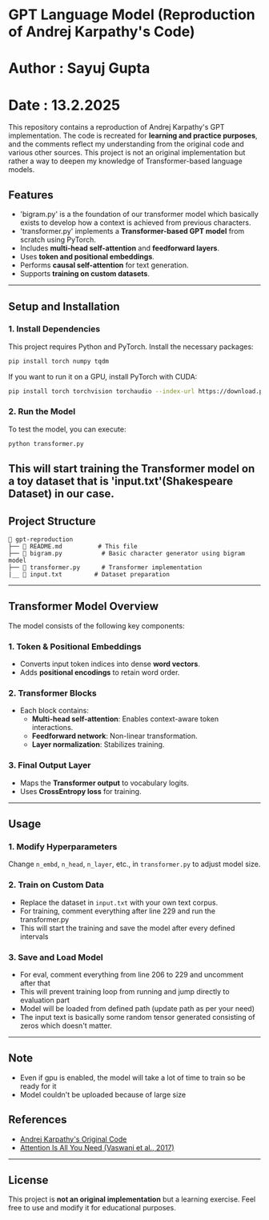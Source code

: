 # GPT Language Model (Reproduction of Andrej Karpathy's Code)
# Author : Sayuj Gupta
# Date : 13.2.2025

This repository contains a reproduction of Andrej Karpathy's GPT implementation. The code is recreated for **learning and practice purposes**, and the comments reflect my understanding from the original code and various other sources. This project is not an original implementation but rather a way to deepen my knowledge of Transformer-based language models.

## Features
- 'bigram.py' is a the foundation of our transformer model which basically exists to develop how a context is achieved from previous characters.
- 'transformer.py' implements a **Transformer-based GPT model** from scratch using PyTorch.
- Includes **multi-head self-attention** and **feedforward layers**.
- Uses **token and positional embeddings**.
- Performs **causal self-attention** for text generation.
- Supports **training on custom datasets**.

---

## Setup and Installation
### **1. Install Dependencies**
This project requires Python and PyTorch. Install the necessary packages:
```sh
pip install torch numpy tqdm
```
If you want to run it on a GPU, install PyTorch with CUDA:
```sh
pip install torch torchvision torchaudio --index-url https://download.pytorch.org/whl/cu118
```

### **2. Run the Model**
To test the model, you can execute:
```sh
python transformer.py
```
This will start training the Transformer model on a toy dataset that is 'input.txt'(Shakespeare Dataset) in our case.
---

## **Project Structure**
```
📂 gpt-reproduction
├── 📜 README.md          # This file
├── 📜 bigram.py           # Basic character generator using bigram model
├── 📜 transformer.py      # Transformer implementation
|__ 📜 input.txt         # Dataset preparation
```

---

## **Transformer Model Overview**
The model consists of the following key components:

### **1. Token & Positional Embeddings**
- Converts input token indices into dense **word vectors**.
- Adds **positional encodings** to retain word order.

### **2. Transformer Blocks**
- Each block contains:
  - **Multi-head self-attention**: Enables context-aware token interactions.
  - **Feedforward network**: Non-linear transformation.
  - **Layer normalization**: Stabilizes training.

### **3. Final Output Layer**
- Maps the **Transformer output** to vocabulary logits.
- Uses **CrossEntropy loss** for training.
---

## **Usage**
### **1. Modify Hyperparameters**
Change `n_embd`, `n_head`, `n_layer`, etc., in `transformer.py` to adjust model size.

### **2. Train on Custom Data**
- Replace the dataset in `input.txt` with your own text corpus.
- For training, comment everything after line 229 and run the transformer.py
- This will start the training and save the model after every defined intervals

### **3. Save and Load Model**
- For eval, comment everything from line 206 to 229 and uncomment after that
- This will prevent training loop from running and jump directly to evaluation part
- Model will be loaded from defined path (update path as per your need)
- The input text is basically some random tensor generated consisting of zeros which doesn't matter.

---
## **Note**
- Even if gpu is enabled, the model will take a lot of time to train so be ready for it
- Model couldn't be uploaded because of large size
## **References**
- [Andrej Karpathy's Original Code](https://github.com/karpathy/ng-video-lecture)
- [Attention Is All You Need (Vaswani et al., 2017)](https://arxiv.org/abs/1706.03762)

---

## **License**
This project is **not an original implementation** but a learning exercise. Feel free to use and modify it for educational purposes.

